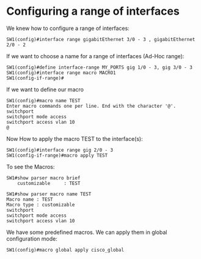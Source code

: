 # Configuring a range of interfaces
We knew how to configure a range of interfaces:
```
SW1(config)#interface range gigabitEthernet 3/0 - 3 , gigabitEthernet 2/0 - 2

```

If we want to choose a name for a range of interfaces (Ad-Hoc range):
```
SW1(config)#define interface-range MY_PORTS gig 1/0 - 3, gig 3/0 - 3
SW1(config)#interface range macro MACRO1
SW1(config-if-range)#
```

If we want to define our macro
```
SW1(config)#macro name TEST
Enter macro commands one per line. End with the character '@'.
switchport
switchport mode access
switchport access vlan 10
@
```

Now How to apply the macro TEST to the interface(s):
```
SW1(config)#interface range gig 2/0 - 3
SW1(config-if-range)#macro apply TEST
```
To see the Macros:
```
SW1#show parser macro brief 
    customizable     : TEST
```
```
SW1#show parser macro name TEST
Macro name : TEST
Macro type : customizable
switchport
switchport mode access
switchport access vlan 10
```
We have some predefined macros. We can apply them in global configuration mode:
```
SW1(config)#macro global apply cisco_global
```